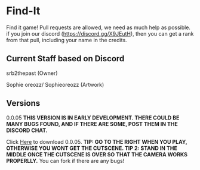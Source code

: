 # Find-It
Find it game!
Pull requests are allowed, we need as much help as possible. if you join our discord (https://discord.gg/X9JEutH), then you can get a rank from that pull, including your name in the credits. 

## Current Staff based on Discord

srb2thepast (Owner)

Sophie oreozz/ Sophieoreozz (Artwork)


## Versions

0.0.05
__THIS VERSION IS IN EARLY DEVELOPMENT. THERE COULD BE MANY BUGS FOUND, AND IF THERE ARE SOME, POST THEM IN THE DISCORD CHAT.__

Click [Here](https://github.com/srb2thepast/Zzuple-it/raw/0.0.05/Zupple%20It!.rar) to download 0.0.05.
__TIP: GO TO THE RIGHT WHEN YOU PLAY, OTHERWISE YOU WONT GET THE CUTSCENE.
TIP 2: STAND IN THE MIDDLE ONCE THE CUTSCENE IS OVER SO THAT THE CAMERA WORKS PROPERLLY.__
You can fork if there are any bugs!
